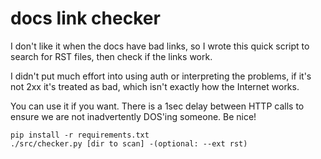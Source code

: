 # docs link checker

I don't like it when the docs have bad links, so I wrote this quick script to search for RST files, then check if the links work.

I didn't put much effort into using auth or interpreting the problems, if it's not 2xx it's treated as bad, which isn't exactly how the Internet works.

You can use it if you want.  There is a 1sec delay between HTTP calls to ensure we are not inadvertently DOS'ing someone.  Be nice!

```
pip install -r requirements.txt
./src/checker.py [dir to scan] -(optional: --ext rst)
```
